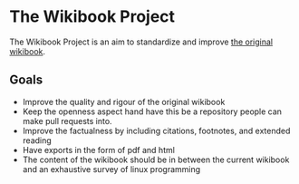 # The Wikibook Project

The Wikibook Project is an aim to standardize and improve [the original wikibook](https://github.com/angrave/SystemProgramming/wiki).

## Goals

* Improve the quality and rigour of the original wikibook
* Keep the openness aspect hand have this be a repository people can make pull requests into.
* Improve the factualness by including citations, footnotes, and extended reading
* Have exports in the form of pdf and html
* The content of the wikibook should be in between the current wikibook and an exhaustive survey of linux programming

